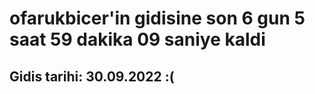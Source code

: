 # ofarukbicer'in gidisine son 6 gun 5 saat 59 dakika 09 saniye kaldi

## Gidis tarihi: 30.09.2022 :(